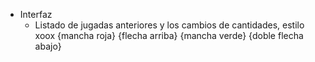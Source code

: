 
- Interfaz
    * Listado de jugadas anteriores y los cambios de cantidades, estilo
        xoox  {mancha roja} {flecha arriba} {mancha verde} {doble flecha abajo}
